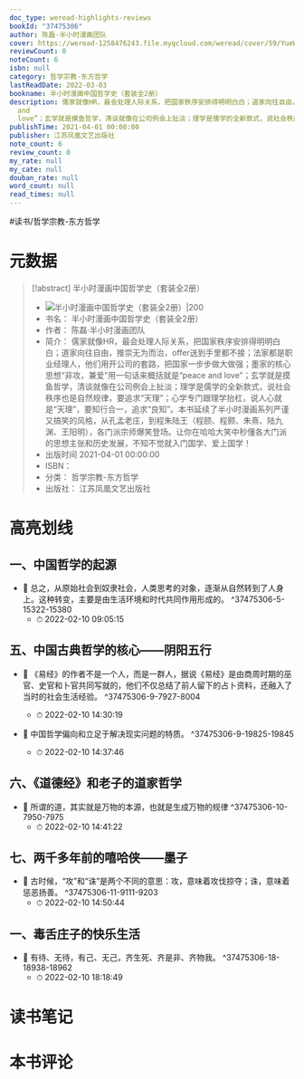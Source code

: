 ```yaml
---
doc_type: weread-highlights-reviews
bookId: "37475306"
author: 陈磊·半小时漫画团队
cover: https://weread-1258476243.file.myqcloud.com/weread/cover/59/YueWen_37475306/t7_YueWen_37475306.jpg
reviewCount: 0
noteCount: 6
isbn: null
category: 哲学宗教-东方哲学
lastReadDate: 2022-03-03
bookname: 半小时漫画中国哲学史（套装全2册）
description: 儒家就像HR，最会处理人际关系，把国家秩序安排得明明白白；道家向往自由，推崇无为而治，offer送到手里都不接；法家都是职业经理人，他们用开公司的套路，把国家一步步做大做强；墨家的核心思想“非攻，兼爱”用一句话来概括就是“peace
  and
  love”；玄学就是摸鱼哲学，清谈就像在公司例会上扯淡；理学是儒学的全新款式，说社会秩序也是自然规律，要追求“天理”；心学专门跟理学抬杠，说人心就是“天理”，要知行合一，追求“良知”。本书延续了半小时漫画系列严谨又搞笑的风格，从孔孟老庄，到程朱陆王（程颐、程颢、朱熹、陆九渊、王阳明），各门派宗师爆笑登场。让你在哈哈大笑中秒懂各大门派的思想主张和历史发展，不知不觉就入门国学、爱上国学！
publishTime: 2021-04-01 00:00:00
publisher: 江苏凤凰文艺出版社
note_count: 6
review_count: 0
my_rate: null
my_cate: null
douban_rate: null
word_count: null
read_times: null
---
```


#读书/哲学宗教-东方哲学

# 元数据
> [!abstract] 半小时漫画中国哲学史（套装全2册）
> - ![ 半小时漫画中国哲学史（套装全2册）|200](https://weread-1258476243.file.myqcloud.com/weread/cover/59/YueWen_37475306/t7_YueWen_37475306.jpg)
> - 书名： 半小时漫画中国哲学史（套装全2册）
> - 作者： 陈磊·半小时漫画团队
> - 简介： 儒家就像HR，最会处理人际关系，把国家秩序安排得明明白白；道家向往自由，推崇无为而治，offer送到手里都不接；法家都是职业经理人，他们用开公司的套路，把国家一步步做大做强；墨家的核心思想“非攻，兼爱”用一句话来概括就是“peace and love”；玄学就是摸鱼哲学，清谈就像在公司例会上扯淡；理学是儒学的全新款式，说社会秩序也是自然规律，要追求“天理”；心学专门跟理学抬杠，说人心就是“天理”，要知行合一，追求“良知”。本书延续了半小时漫画系列严谨又搞笑的风格，从孔孟老庄，到程朱陆王（程颐、程颢、朱熹、陆九渊、王阳明），各门派宗师爆笑登场。让你在哈哈大笑中秒懂各大门派的思想主张和历史发展，不知不觉就入门国学、爱上国学！
> - 出版时间 2021-04-01 00:00:00
> - ISBN： 
> - 分类： 哲学宗教-东方哲学
> - 出版社： 江苏凤凰文艺出版社

# 高亮划线

## 一、中国哲学的起源


- 📌 总之，从原始社会到奴隶社会，人类思考的对象，逐渐从自然转到了人身上。这种转变，主要是由生活环境和时代共同作用形成的。 ^37475306-5-15322-15380
    - ⏱ 2022-02-10 09:05:15 
## 五、中国古典哲学的核心——阴阳五行


- 📌 《易经》的作者不是一个人，而是一群人，据说《易经》是由商周时期的巫官、史官和卜官共同写就的，他们不仅总结了前人留下的占卜资料，还融入了当时的社会生活经验。 ^37475306-9-7927-8004
    - ⏱ 2022-02-10 14:30:19 

- 📌 中国哲学偏向和立足于解决现实问题的特质。 ^37475306-9-19825-19845
    - ⏱ 2022-02-10 14:37:46 
## 六、《道德经》和老子的道家哲学


- 📌 所谓的道，其实就是万物的本源，也就是生成万物的规律 ^37475306-10-7950-7975
    - ⏱ 2022-02-10 14:41:22 
## 七、两千多年前的嘻哈侠——墨子


- 📌 古时候，“攻”和“诛”是两个不同的意思：攻，意味着攻伐掠夺；诛，意味着惩恶扬善。 ^37475306-11-9111-9203
    - ⏱ 2022-02-10 14:50:44 
## 一、毒舌庄子的快乐生活


- 📌 有待、无待，有己、无己，齐生死、齐是非、齐物我。 ^37475306-18-18938-18962
    - ⏱ 2022-02-10 18:18:49 
# 读书笔记

# 本书评论
